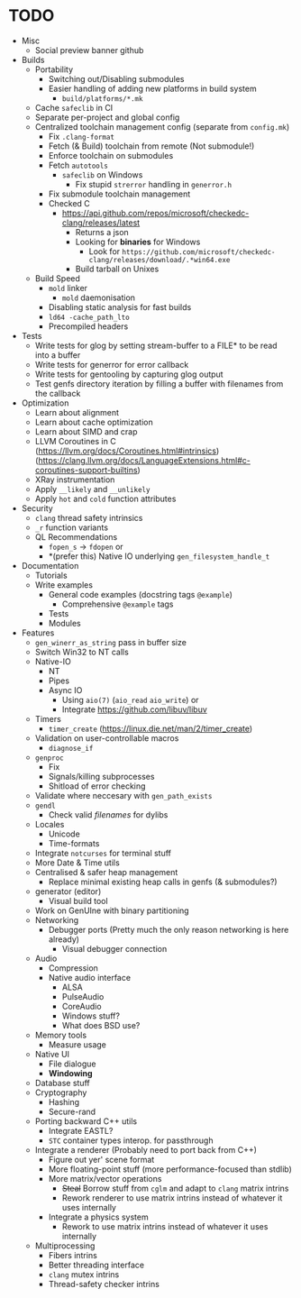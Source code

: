 # TODO

- Misc
    - Social preview banner github
- Builds
    - Portability
        - Switching out/Disabling submodules
        - Easier handling of adding new platforms in build system
            - `build/platforms/*.mk`
    - Cache `safeclib` in CI
    - Separate per-project and global config
    - Centralized toolchain management config (separate from `config.mk`)
        - Fix `.clang-format`
        - Fetch (& Build) toolchain from remote (Not submodule!)
        - Enforce toolchain on submodules
        - Fetch `autotools`
            - `safeclib` on Windows
                - Fix stupid `strerror` handling in `generror.h`
        - Fix submodule toolchain management
        - Checked C
            - https://api.github.com/repos/microsoft/checkedc-clang/releases/latest
                - Returns a json
                - Looking for **binaries** for Windows
                    - Look for `https://github.com/microsoft/checkedc-clang/releases/download/.*win64.exe`
                - Build tarball on Unixes
    - Build Speed
        - `mold` linker
            - `mold` daemonisation
        - Disabling static analysis for fast builds
        - `ld64 -cache_path_lto`
        - Precompiled headers
- Tests
    - Write tests for glog by setting stream-buffer to a FILE* to be read into a buffer
    - Write tests for generror for error callback
    - Write tests for gentooling by capturing glog output
    - Test genfs directory iteration by filling a buffer with filenames from the callback
- Optimization
    - Learn about alignment
    - Learn about cache optimization
    - Learn about SIMD and crap
    - LLVM Coroutines in C (https://llvm.org/docs/Coroutines.html#intrinsics) (https://clang.llvm.org/docs/LanguageExtensions.html#c-coroutines-support-builtins)
    - XRay instrumentation
    - Apply `__likely` and `__unlikely`
    - Apply `hot` and `cold` function attributes
- Security
    - `clang` thread safety intrinsics
    - `_r` function variants
    - QL Recommendations
        - `fopen_s` -> `fdopen`
            or
        - *(prefer this) Native IO underlying `gen_filesystem_handle_t`
- Documentation
    - Tutorials
    - Write examples
        - General code examples (docstring tags `@example`)
            - Comprehensive `@example` tags
        - Tests
        - Modules
- Features
    - `gen_winerr_as_string` pass in buffer size
    - Switch Win32 to NT calls
    - Native-IO
        - NT
        - Pipes
        - Async IO
            - Using `aio(7)` (`aio_read` `aio_write`)
                or
            - Integrate https://github.com/libuv/libuv
    - Timers
        - `timer_create` (https://linux.die.net/man/2/timer_create)
    - Validation on user-controllable macros
        - `diagnose_if`
    - `genproc`
        - Fix
        - Signals/killing subprocesses
        - Shitload of error checking
    - Validate where neccesary with `gen_path_exists`
    - `gendl`
        - Check valid *filenames* for dylibs
    - Locales
        - Unicode
        - Time-formats
    - Integrate `notcurses` for terminal stuff
    - More Date & Time utils
    - Centralised & safer heap management
        - Replace minimal existing heap calls in genfs (& submodules?)
    - generator (editor)
        - Visual build tool
    - Work on GenUIne with binary partitioning
    - Networking
        - Debugger ports (Pretty much the only reason networking is here already)
            - Visual debugger connection
    - Audio
        - Compression
        - Native audio interface
            - ALSA
            - PulseAudio
            - CoreAudio
            - Windows stuff?
            - What does BSD use?
    - Memory tools
        - Measure usage
    - Native UI
        - File dialogue
        - **Windowing**
    - Database stuff
    - Cryptography
        - Hashing
        - Secure-rand
    - Porting backward C++ utils
        - Integrate EASTL?
        - `STC` container types interop. for passthrough
    - Integrate a renderer (Probably need to port back from C++)
        - Figure out yer' scene format
        - More floating-point stuff (more performance-focused than stdlib)
        - More matrix/vector operations
            - ~~Steal~~ Borrow stuff from `cglm` and adapt to `clang` matrix intrins
            - Rework renderer to use matrix intrins instead of whatever it uses internally
        - Integrate a physics system
            - Rework to use matrix intrins instead of whatever it uses internally
    - Multiprocessing
        - Fibers intrins
        - Better threading interface
        - `clang` mutex intrins
        - Thread-safety checker intrins
